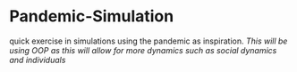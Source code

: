 # Pandemic-Simulation
quick exercise in simulations using the pandemic as inspiration.
*This will be using OOP as this will allow for more dynamics such as social dynamics and individuals*
